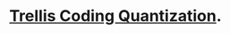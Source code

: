 # [Trellis Coding Quantization](https://vicente-gonzalez-ruiz.github.io/trellis_coding_quantization/).
